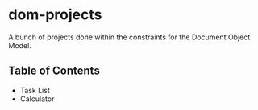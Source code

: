 # dom-projects

A bunch of projects done within the constraints for the Document Object Model.

## Table of Contents

- Task List
- Calculator